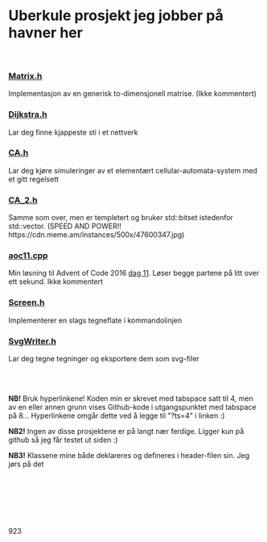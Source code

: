 <h1>Uberkule prosjekt jeg jobber på havner her</h1>

</br>

<h3><a href="/Matrix.h?ts=4">Matrix.h</a></h3>
<p>Implementasjon av en generisk to-dimensjonell matrise. (Ikke kommentert)</p>

<h3><a href="/Dijkstra.h?ts=4">Dijkstra.h</a></h3>
<p>Lar deg finne kjappeste sti i et nettverk</p>

<h3><a href="/CA.h?ts=4">CA.h</a></h3>
<p>Lar deg kjøre simuleringer av et elementært cellular-automata-system med et 
		gitt regelsett </p>
		
<h3><a href="/CA_2.h?ts=4">CA_2.h</a></h3>
<p>Samme som over, men er templetert og bruker std::bitset istedenfor 
		std::vector. (SPEED AND POWER!! 
		https://cdn.meme.am/instances/500x/47600347.jpg)</p>

<h3><a href="/aoc11.cpp?ts=4">aoc11.cpp</a></h3>
<p>Min løsning til Advent of Code 2016 
		<a href="http://adventofcode.com/2016/day/11">dag 11</a>. Løser begge 
		partene på litt over ett sekund. Ikke kommentert</p>

<h3><a href="/Screen.h?ts=4">Screen.h</a></h3>
<p>Implementerer en slags tegneflate i 
		kommandolinjen</p>

<h3><a href="/SvgWriter.h?ts=4">SvgWriter.h</a></h3>
<p>Lar deg tegne tegninger og eksportere dem som 
		svg-filer</p>

</br></br>

<b>NB!</b> Bruk hyperlinkene! Koden min er skrevet med tabspace satt til 4, 
		men av en eller annen grunn vises Github-kode i utgangspunktet med 
		tabspace på 8... Hyperlinkene omgår dette ved å legge til "?ts=4" i 
		linken :)

<b>NB2!</b> Ingen av disse prosjektene er på langt nær ferdige. Ligger kun
		på github så jeg får testet ut siden :)

<b>NB3!</b> Klassene mine både deklareres og defineres i header-filen sin. Jeg 
		jørs på det

</br></br></br></br></br></br>
923
